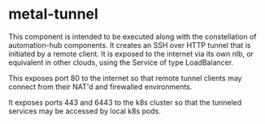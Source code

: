 # metal-tunnel

This component is intended to be executed along with the constellation of automation-hub components. It creates an SSH over HTTP tunnel that is initiated by a remote client.  It is exposed to the internet via its own nlb, or equivalent in other clouds,  using the Service of type LoadBalancer. 

This exposes port 80 to the internet so that remote tunnel clients may connect from their NAT'd and firewalled environments. 

It exposes ports 443 and 6443 to the k8s cluster so that the tunneled services may be accessed by local k8s pods. 


